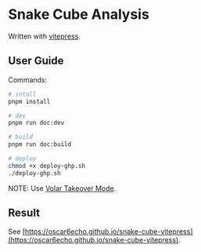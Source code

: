 # Snake Cube Analysis

Written with [vitepress](https://vitepress.vuejs.org/).

## User Guide

Commands:

```sh
# intall
pnpm install

# dev
pnpm run doc:dev

# build
pnpm run doc:build

# deploy
chmod +x deploy-ghp.sh
./deploy-ghp.sh
```

NOTE: Use [Volar Takeover Mode](https://vuejs.org/guide/typescript/overview.html#volar-takeover-mode).

## Result

See [https://oscar6echo.github.io/snake-cube-vitepress](https://oscar6echo.github.io/snake-cube-vitepress).
